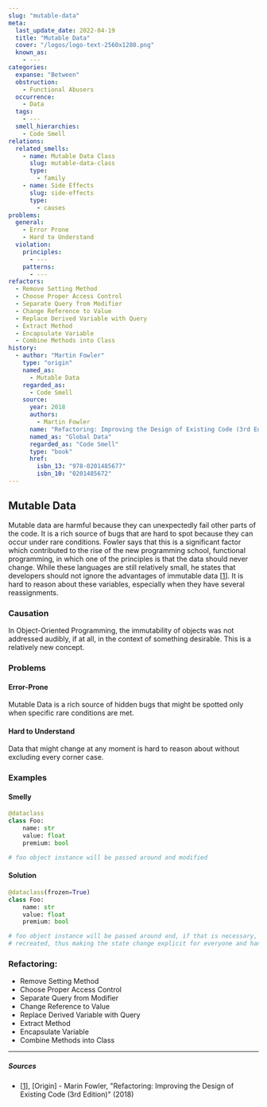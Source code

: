 ```yaml
---
slug: "mutable-data"
meta:
  last_update_date: 2022-04-19
  title: "Mutable Data"
  cover: "/logos/logo-text-2560x1280.png"
  known_as:
    - ---
categories:
  expanse: "Between"
  obstruction:
    - Functional Abusers
  occurrence:
    - Data
  tags:
    - ---
  smell_hierarchies:
    - Code Smell
relations:
  related_smells:
    - name: Mutable Data Class
      slug: mutable-data-class
      type:
        - family
    - name: Side Effects
      slug: side-effects
      type:
        - causes
problems:
  general:
    - Error Prone
    - Hard to Understand
  violation:
    principles:
      - ---
    patterns:
      - ---
refactors:
  - Remove Setting Method
  - Choose Proper Access Control
  - Separate Query from Modifier
  - Change Reference to Value
  - Replace Derived Variable with Query
  - Extract Method
  - Encapsulate Variable
  - Combine Methods into Class
history:
  - author: "Martin Fowler"
    type: "origin"
    named_as:
      - Mutable Data
    regarded_as:
      - Code Smell
    source:
      year: 2018
      authors:
        - Martin Fowler
      name: "Refactoring: Improving the Design of Existing Code (3rd Edition)"
      named_as: "Global Data"
      regarded_as: "Code Smell"
      type: "book"
      href:
        isbn_13: "978-0201485677"
        isbn_10: "0201485672"
---
```


## Mutable Data

Mutable data are harmful because they can unexpectedly fail other parts of the code. It is a rich source of bugs that are hard to spot because they can occur under rare conditions. Fowler says that this is a significant factor which contributed to the rise of the new programming school, functional programming, in which one of the principles is that the data should never change. While these languages are still relatively small, he states that developers should not ignore the advantages of immutable data [[1](#sources)]. It is hard to reason about these variables, especially when they have several reassignments.

### Causation

In Object-Oriented Programming, the immutability of objects was not addressed audibly, if at all, in the context of something desirable. This is a relatively new concept.

### Problems

#### **Error-Prone**

Mutable Data is a rich source of hidden bugs that might be spotted only when specific rare conditions are met.

#### **Hard to Understand**

Data that might change at any moment is hard to reason about without excluding every corner case.

### Examples

<div class="example-block">

#### Smelly

```py
@dataclass
class Foo:
    name: str
    value: float
    premium: bool

# foo object instance will be passed around and modified
```

#### Solution

```py
@dataclass(frozen=True)
class Foo:
    name: str
    value: float
    premium: bool

# foo object instance will be passed around and, if that is necessary,
# recreated, thus making the state change explicit for everyone and handled
```

</div>

### Refactoring:

- Remove Setting Method
- Choose Proper Access Control
- Separate Query from Modifier
- Change Reference to Value
- Replace Derived Variable with Query
- Extract Method
- Encapsulate Variable
- Combine Methods into Class

---

##### Sources

- [[1](#sources)], [Origin] - Marin Fowler, "Refactoring: Improving the Design of Existing Code (3rd Edition)" (2018)
